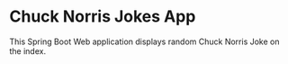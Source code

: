 # Chuck Norris Jokes App
This Spring Boot Web application displays random Chuck Norris Joke on the index.